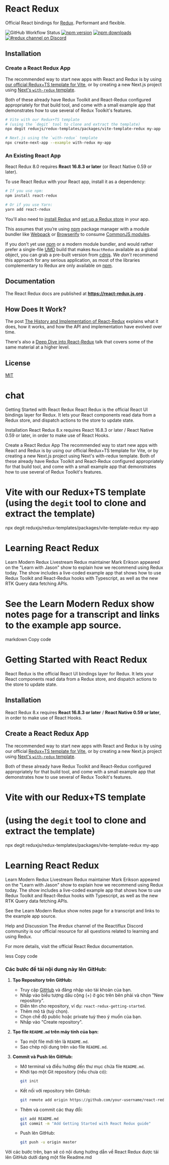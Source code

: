 # React Redux

Official React bindings for [Redux](https://github.com/reduxjs/redux).
Performant and flexible.

![GitHub Workflow Status](https://img.shields.io/github/actions/workflow/status/reduxjs/react-redux/test.yml?style=flat-square) [![npm version](https://img.shields.io/npm/v/react-redux.svg?style=flat-square)](https://www.npmjs.com/package/react-redux)
[![npm downloads](https://img.shields.io/npm/dm/react-redux.svg?style=flat-square)](https://www.npmjs.com/package/react-redux)
[![#redux channel on Discord](https://img.shields.io/badge/discord-redux@reactiflux-61DAFB.svg?style=flat-square)](http://www.reactiflux.com)

## Installation

### Create a React Redux App

The recommended way to start new apps with React and Redux is by using [our official Redux+TS template for Vite](https://github.com/reduxjs/redux-templates), or by creating a new Next.js project using [Next's `with-redux` template](https://github.com/vercel/next.js/tree/canary/examples/with-redux).

Both of these already have Redux Toolkit and React-Redux configured appropriately for that build tool, and come with a small example app that demonstrates how to use several of Redux Toolkit's features.

```bash
# Vite with our Redux+TS template
# (using the `degit` tool to clone and extract the template)
npx degit reduxjs/redux-templates/packages/vite-template-redux my-app

# Next.js using the `with-redux` template
npx create-next-app --example with-redux my-app
```

### An Existing React App

React Redux 8.0 requires **React 16.8.3 or later** (or React Native 0.59 or later).

To use React Redux with your React app, install it as a dependency:

```bash
# If you use npm:
npm install react-redux

# Or if you use Yarn:
yarn add react-redux
```

You'll also need to [install Redux](https://redux.js.org/introduction/installation) and [set up a Redux store](https://redux.js.org/recipes/configuring-your-store/) in your app.

This assumes that you’re using [npm](http://npmjs.com/) package manager
with a module bundler like [Webpack](https://webpack.js.org/) or
[Browserify](http://browserify.org/) to consume [CommonJS
modules](https://webpack.js.org/api/module-methods/#commonjs).

If you don’t yet use [npm](http://npmjs.com/) or a modern module bundler, and would rather prefer a single-file [UMD](https://github.com/umdjs/umd) build that makes `ReactRedux` available as a global object, you can grab a pre-built version from [cdnjs](https://cdnjs.com/libraries/react-redux). We _don’t_ recommend this approach for any serious application, as most of the libraries complementary to Redux are only available on [npm](http://npmjs.com/).

## Documentation

The React Redux docs are published at **https://react-redux.js.org** .

## How Does It Work?

The post [The History and Implementation of React-Redux](https://blog.isquaredsoftware.com/2018/11/react-redux-history-implementation/)
explains what it does, how it works, and how the API and implementation have evolved over time.

There's also a [Deep Dive into React-Redux](https://blog.isquaredsoftware.com/2019/06/presentation-react-redux-deep-dive/) talk that covers some of the same material at a higher level.

## License

[MIT](LICENSE.md)

# chat 

Getting Started with React Redux
React Redux is the official React UI bindings layer for Redux. It lets your React components read data from a Redux store, and dispatch actions to the store to update state.

Installation
React Redux 8.x requires React 16.8.3 or later / React Native 0.59 or later, in order to make use of React Hooks.

Create a React Redux App
The recommended way to start new apps with React and Redux is by using our official Redux+TS template for Vite, or by creating a new Next.js project using Next's with-redux template.
Both of these already have Redux Toolkit and React-Redux configured appropriately for that build tool, and come with a small example app that demonstrates how to use several of Redux Toolkit's features.


# Vite with our Redux+TS template (using the `degit` tool to clone and extract the template)
npx degit reduxjs/redux-templates/packages/vite-template-redux my-app
# Learning React Redux
Learn Modern Redux Livestream
Redux maintainer Mark Erikson appeared on the "Learn with Jason" show to explain how we recommend using Redux today.
The show includes a live-coded example app that shows how to use Redux Toolkit and React-Redux hooks with Typescript,
as well as the new RTK Query data fetching APIs.

# See the Learn Modern Redux show notes page for a transcript and links to the example app source.


markdown
Copy code
# Getting Started with React Redux

React Redux is the official React UI bindings layer for Redux. It lets your React components read data from a Redux store, and dispatch actions to the store to update state.

## Installation

React Redux 8.x requires **React 16.8.3 or later** / **React Native 0.59 or later**, in order to make use of React Hooks.

## Create a React Redux App

The recommended way to start new apps with React and Redux is by using our official [Redux+TS template for Vite](https://github.com/reduxjs/redux-templates), or by creating a new Next.js project using [Next's `with-redux` template](https://github.com/vercel/next.js/tree/canary/examples/with-redux).

Both of these already have Redux Toolkit and React-Redux configured appropriately for that build tool, and come with a small example app that demonstrates how to use several of Redux Toolkit's features.

# Vite with our Redux+TS template
# (using the `degit` tool to clone and extract the template)
npx degit reduxjs/redux-templates/packages/vite-template-redux my-app
# Learning React Redux
Learn Modern Redux Livestream
Redux maintainer Mark Erikson appeared on the "Learn with Jason" show to explain how we recommend using Redux today. The show includes a live-coded example app that shows how to use Redux Toolkit and React-Redux hooks with Typescript, as well as the new RTK Query data fetching APIs.

See the Learn Modern Redux show notes page for a transcript and links to the example app source.

Help and Discussion
The #redux channel of the Reactiflux Discord community is our official resource for all questions related to learning and using Redux.

For more details, visit the official React Redux documentation.

less
Copy code

### Các bước để tải nội dung này lên GitHub:

1. **Tạo Repository trên GitHub:**
   - Truy cập [GitHub](https://github.com) và đăng nhập vào tài khoản của bạn.
   - Nhấp vào biểu tượng dấu cộng (+) ở góc trên bên phải và chọn "New repository".
   - Điền tên cho repository, ví dụ: `react-redux-getting-started`.
   - Thêm mô tả (tuỳ chọn).
   - Chọn chế độ public hoặc private tuỳ theo ý muốn của bạn.
   - Nhấp vào "Create repository".

2. **Tạo file `README.md` trên máy tính của bạn:**
   - Tạo một file mới tên là `README.md`.
   - Sao chép nội dung trên vào file `README.md`.

3. **Commit và Push lên GitHub:**
   - Mở terminal và điều hướng đến thư mục chứa file `README.md`.
   - Khởi tạo một Git repository (nếu chưa có):
     ```sh
     git init
     ```
   - Kết nối với repository trên GitHub:
     ```sh
     git remote add origin https://github.com/your-username/react-redux-getting-started.git
     ```
   - Thêm và commit các thay đổi:
     ```sh
     git add README.md
     git commit -m "Add Getting Started with React Redux guide"
     ```
   - Push lên GitHub:
     ```sh
     git push -u origin master
     ```

Với các bước trên, bạn sẽ có nội dung hướng dẫn về React Redux được tải lên GitHub dưới dạng một file Readme.md
